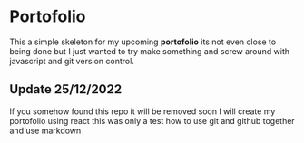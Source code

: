 # Portofolio

This a simple skeleton for my upcoming **portofolio** its not even close to being done but I just wanted to try make something and screw around with javascript and git version control.

## Update 25/12/2022

If you somehow found this repo it will be removed soon I will create my portofolio using react this was only a test how to use git and github together and use markdown
